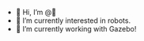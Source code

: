 - 👋 Hi, I’m @🥥
- 👀 I’m currently interested in robots.
- 🌱 I’m currently working with Gazebo!

<!---
BigJohnn/BigJohnn is a ✨ special ✨ repository because its `README.md` (this file) appears on your GitHub profile.
You can click the Preview link to take a look at your changes.
--->
